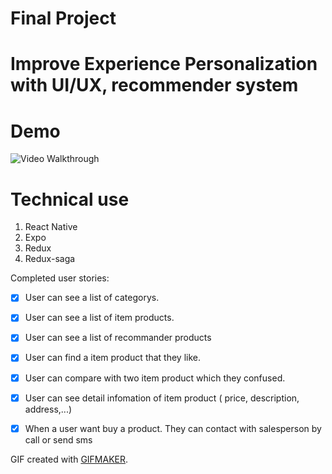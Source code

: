 # Final Project 
# Improve Experience Personalization with UI/UX, recommender system

# Demo


 ![Video Walkthrough](https://media.giphy.com/media/dCF05RmexlEtFAJFmx/giphy.gif)
 
# Technical use
1. React Native
2. Expo
3. Redux
4. Redux-saga

Completed user stories:
 * [x] User can see a list of categorys.
 * [x] User can see a list of item products.
 * [x] User can see a list of recommander products
 * [x] User can find a item product that they like.
 * [x] User can compare with two item product which they confused.
 * [x] User can see detail infomation of item product ( price, description, address,...) 
 * [x] When a user want buy a product. They can contact with salesperson by call or send sms
 


GIF created with [GIFMAKER](https://play.google.com/store/apps/details?id=com.media.zatashima.studio).




